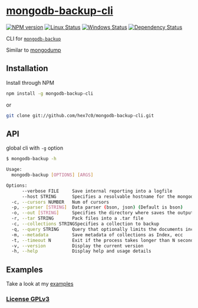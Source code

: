 # [mongodb-backup-cli](https://github.com/hex7c0/mongodb-backup-cli)

[![NPM version](https://img.shields.io/npm/v/mongodb-backup-cli.svg)](https://www.npmjs.com/package/mongodb-backup-cli)
[![Linux Status](https://img.shields.io/travis/hex7c0/mongodb-backup-cli.svg?label=linux)](https://travis-ci.org/hex7c0/mongodb-backup-cli)
[![Windows Status](https://img.shields.io/appveyor/ci/hex7c0/mongodb-backup-cli.svg?label=windows)](https://ci.appveyor.com/project/hex7c0/mongodb-backup-cli)
[![Dependency Status](https://img.shields.io/david/hex7c0/mongodb-backup-cli.svg)](https://david-dm.org/hex7c0/mongodb-backup-cli)

CLI for [`mongodb-backup`](https://github.com/hex7c0/mongodb-backup)

Similar to [mongodump](http://docs.mongodb.org/manual/reference/program/mongodump/)

## Installation

Install through NPM

```bash
npm install -g mongodb-backup-cli
```
or
```bash
git clone git://github.com/hex7c0/mongodb-backup-cli.git
```

## API

global cli with `-g` option
```bash
$ mongodb-backup -h

Usage:
  mongodb-backup [OPTIONS] [ARGS]

Options: 
      --verbose FILE     Save internal reporting into a logfile
      --host STRING      Specifies a resolvable hostname for the mongod 
  -c, --cursors NUMBER   Num of cursors
  -p, --parser [STRING]  Data parser (bson, json) (Default is bson)
  -o, --out [STRING]     Specifies the directory where saves the output  (Default is dump/)
  -r, --tar STRING       Pack files into a .tar file
  -c, --collections STRINGSpecifies a collection to backup
  -q, --query STRING     Query that optionally limits the documents included 
  -m, --metadata         Save metadata of collections as Index, ecc
  -t, --timeout N        Exit if the process takes longer than N seconds
  -v, --version          Display the current version
  -h, --help             Display help and usage details
```

## Examples

Take a look at my [examples](examples)

### [License GPLv3](LICENSE)
